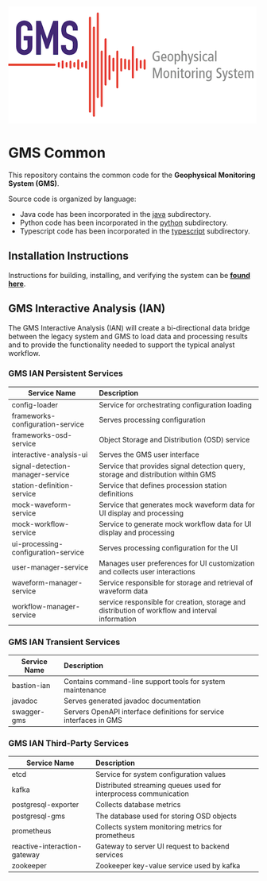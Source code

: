 ![GMS Logo](doc/images/gms-logo.png)

# GMS Common

This repository contains the common code for the **Geophysical Monitoring System (GMS)**.

Source code is organized by language:
* Java code has been incorporated in the [java](java) subdirectory.
* Python code has been incorporated in the [python](python) subdirectory.
* Typescript code has been incorporated in the [typescript](typescript) subdirectory.

## Installation Instructions

Instructions for building, installing, and verifying the system can be [**found here**](doc/).

## GMS Interactive Analysis (IAN) 

The GMS Interactive Analysis (IAN) will create a bi-directional data
bridge between the legacy system and GMS to load data and processing results
and to provide the functionality needed to support the typical analyst
workflow.

### GMS IAN Persistent Services

| **Service Name** | **Description** |
|---|:---|
| config-loader                               | Service for orchestrating configuration loading |
| frameworks-configuration-service            | Serves processing configuration |
| frameworks-osd-service                      | Object Storage and Distribution (OSD) service |
| interactive-analysis-ui                     | Serves the GMS user interface |
| signal-detection-manager-service            | Service that provides signal detection query, storage and distribution within GMS  |
| station-definition-service                  | Service that defines procession station definitions |
| mock-waveform-service                       | Service that generates mock waveform data for UI display and processing  |
| mock-workflow-service                       | Service to generate mock workflow data for UI display and processing  |
| ui-processing-configuration-service         | Serves processing configuration for the UI |
| user-manager-service                        | Manages user preferences for UI customization and collects user interactions  |
| waveform-manager-service                    | Service responsible for storage and retrieval of waveform data  |
| workflow-manager-service                    | service responsible for creation, storage and distribution of workflow and interval information  |

### GMS IAN Transient Services

| **Service Name** | **Description** |
|---|:---|
| bastion-ian             | Contains command-line support tools for system maintenance |
| javadoc                 | Serves generated javadoc documentation |
| swagger-gms             | Servers OpenAPI interface definitions for service interfaces in GMS |

### GMS IAN Third-Party Services

| **Service Name** | **Description** |
|---|:---|
| etcd                         | Service for system configuration values |
| kafka                        | Distributed streaming queues used for interprocess communication |
| postgresql-exporter          | Collects database metrics |
| postgresql-gms               | The database used for storing OSD objects |
| prometheus                   | Collects system monitoring metrics for prometheus |
| reactive-interaction-gateway | Gateway to server UI request to backend services  |
| zookeeper                    | Zookeeper key-value service used by kafka |


